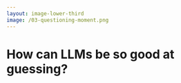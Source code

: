 ```yaml
---
layout: image-lower-third
image: /03-questioning-moment.png
---
```


# How can LLMs be so good at guessing?

<!--

**Speaker Notes:**
Main message: Challenge the audience to think about why LLMs are so effective at understanding intent

- Fundamental question
- Not magic
- Human-like pattern -> Understanding is matter of maturity

*Transition: The answer follows a pattern we recognize from human development.*

...

This raises a fundamental question I keep coming back to: How can these LLMs be so incredibly good at guessing what we want? The answer isn't magic - it follows a pattern we recognize from human development. Understanding this is key to unlocking the potential of AI collaboration.

-->
